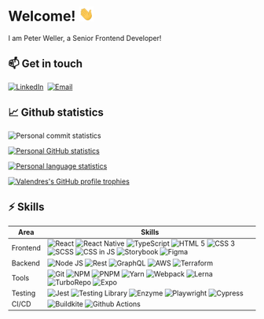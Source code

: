 <h1>Welcome! <img src="https://raw.githubusercontent.com/ABSphreak/ABSphreak/master/gifs/Hi.gif" width="30px" alt="Waving hand"></h1>

<p>I am Peter Weller, a Senior Frontend Developer!</p>

<h2>📫 Get in touch</h2>
<p>
  <a target="_blank" href="https://www.linkedin.com/in/peter-weller-ba542293" aria-label="Contact via LinkedIn "><img src="https://img.shields.io/badge/linkedin-%230077B5.svg?&style=for-the-badge&logo=linkedin&logoColor=white" alt="LinkedIn"></a>&nbsp;
  <a href="mailto:peter.weller@mailfence.com?subject=Hello%20Peter,%20From%20Github" aria-label="Contact via Email"><img src="https://img.shields.io/badge/email-e836f0?&style=for-the-badge&logo=maildotru&logoColor=white" alt="Email"></a>&nbsp;
</p>

<h2>📈 Github statistics</h2>
<p>
	<img height="177.27px" src="https://github-readme-streak-stats.herokuapp.com/?user=valendres&include_all_commits=true&hide_border=true&theme=dark&background=2E3440&fire=81a1c1&ring=81a1c1&currStreakLabel=81a1c1" alt="Personal commit statistics">
</p>

<p>
  <a href="https://github.com/valendres">
    <img height="199.45px" src="https://github-readme-stats.vercel.app/api?username=valendres&show_icons=true&line_height=27&count_private=true&title_color=81a1c1&text_color=c9cacc&icon_color=2bbc8a&bg_color=2E3440&hide_border=true" alt="Personal GitHub statistics">
  </a>
</p>
  
<p>
  <a href="https://github.com/valendres">
    <img height="180px" src="https://github-readme-stats.vercel.app/api/top-langs/?layout=compact&username=valendres&hide=java,html&title_color=81a1c1&text_color=c9cacc&icon_color=2bbc8a&bg_color=2E3440&hide_border=true" alt="Personal language statistics">
  </a>
</p>

<p>
  <a href="https://github.com/valendres">
    <img height="143.06px" src="https://github-profile-trophy.vercel.app/?username=valendres&theme=nord&row=1&&column=3&margin-w=8&no-frame=true&rank=SSS,SS,S,AAA,AA,A" alt="Valendres's GitHub profile trophies">
  </a>
</p>


<h2>⚡️ Skills</h2>
<table>
    <thead>
        <tr>
            <th>Area</th>
            <th>Skills</th>
        </tr>
    </thead>
    <tbody>
        <tr>
            <td>Frontend</td>
            <td>
                <img src="https://img.shields.io/badge/React-20232A?style=for-the-badge&logo=react&logoColor=61DAFB" alt="React">
                <img src="https://img.shields.io/badge/React_Native-20232A?style=for-the-badge&logo=react&logoColor=61DAFB" alt="React Native">
                <img src="https://img.shields.io/badge/TypeScript-007ACC?style=for-the-badge&logo=typescript&logoColor=white" alt="TypeScript">
                <img src="https://img.shields.io/badge/HTML5-E34F26?style=for-the-badge&logo=html5&logoColor=white" alt="HTML 5">
                <img src="https://img.shields.io/badge/CSS3-1572B6?style=for-the-badge&logo=css3&logoColor=white" alt="CSS 3">
                <img src="https://img.shields.io/badge/SCSS-d0649b?style=for-the-badge&logo=sass&logoColor=white" alt="SCSS">
                <img src="https://img.shields.io/badge/CSS_in_JS-f7df1c?style=for-the-badge&logo=javascript&logoColor=black" alt="CSS in JS">
                <img src="https://img.shields.io/badge/storybook-fe4685?style=for-the-badge&logo=storybook&logoColor=white" alt="Storybook">
                <img src="https://img.shields.io/badge/Figma-1e1e1e?style=for-the-badge&logo=figma&logoColor=white" alt="Figma">
            </td>
        </tr>
        <tr>
            <td>Backend</td>
            <td>
                <img src="https://img.shields.io/badge/Node.js-339933?style=for-the-badge&logo=nodedotjs&logoColor=white"  alt="Node JS">
                <img src="https://img.shields.io/badge/REST-078eca?style=for-the-badge&logo=json&logoColor=white"  alt="Rest">
                <img src="https://img.shields.io/badge/GraphQL-e534ab?style=for-the-badge&logo=graphql&logoColor=white"  alt="GraphQL">
                <img src="https://img.shields.io/badge/AWS-ff9a01?style=for-the-badge&logo=amazonaws&logoColor=white" alt="AWS">
                <img src="https://img.shields.io/badge/Terraform-623ce3?style=for-the-badge&logo=terraform&logoColor=white" alt="Terraform">
            </td>
        </tr>
        <tr>
            <td>Tools</td>
            <td>
                <img src="https://img.shields.io/badge/GIT-f34f29?style=for-the-badge&logo=git&logoColor=white" alt="Git">
                <img src="https://img.shields.io/badge/NPM-cd3533?style=for-the-badge&logo=npm&logoColor=white" alt="NPM">
                <img src="https://img.shields.io/badge/pnpm-f69220?style=for-the-badge&logo=pnpm&logoColor=white" alt="PNPM">
                <img src="https://img.shields.io/badge/yarn-2c8eba?style=for-the-badge&logo=yarn&logoColor=white" alt="Yarn">
                <img src="https://img.shields.io/badge/webpack-2e4c84?style=for-the-badge&logo=webpack&logoColor=white" alt="Webpack">
                <img src="https://img.shields.io/badge/Lerna-aa2afe?style=for-the-badge&logo=lerna&logoColor=white" alt="Lerna">
                <img src="https://img.shields.io/badge/Turborepo-000000?style=for-the-badge&logo=turborepo&logoColor=white" alt="TurboRepo">
                <img src="https://img.shields.io/badge/Expo-141718?style=for-the-badge&logo=expo&logoColor=white" alt="Expo">
            </td>
        </tr>
        <tr>
            <td>Testing</td>
            <td>
                <img src="https://img.shields.io/badge/Jest-C21325?style=for-the-badge&logo=jest&logoColor=white" alt="Jest">
                <img src="https://img.shields.io/badge/Testing_Library-f5403f?style=for-the-badge&logo=testinglibrary&logoColor=white" alt="Testing Library">
                <img src="https://img.shields.io/badge/Enzyme-fe4669?style=for-the-badge&logo=airbnb&logoColor=white" alt="Enzyme">
                <img src="https://img.shields.io/badge/Playwright-45ba4b?style=for-the-badge&logo=playwright&logoColor=white" alt="Playwright">
                <img src="https://img.shields.io/badge/Cypress-131521?style=for-the-badge&logo=cypress&logoColor=69d3a7" alt="Cypress">
            </td>
        </tr>
        <tr>
            <td>CI/CD</td>
            <td>
                <img src="https://img.shields.io/badge/Buildkite-0ecd80?style=for-the-badge&logo=buildkite&logoColor=white" alt="Buildkite">
                <img src="https://img.shields.io/badge/Github%20Actions-002f67?style=for-the-badge&logo=githubactions&logoColor=white" alt="Github Actions">
            </td>
        </tr>
    </tbody>
</table>

